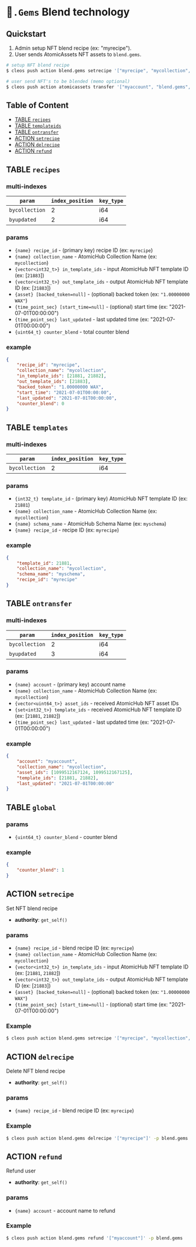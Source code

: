 # 💎`.Gems` Blend technology

## Quickstart

1. Admin setup NFT blend recipe (ex: "myrecipe").
1. User sends AtomicAssets NFT assets to `blend.gems`.

```bash
# setup NFT blend recipe
$ cleos push action blend.gems setrecipe '["myrecipe", "mycollection", [123, 456], [789], "1.00000000 WAX", "2021-07-02T00:00:00"]' -p blend.gems

# user send NFT's to be blended (memo optional)
$ cleos push action atomicassets transfer '["myaccount", "blend.gems", [1099512167123, 1099512167124], "blend"]' -p myaccount
```

## Table of Content

- [TABLE `recipes`](#table-recipes)
- [TABLE `templateids`](#table-templateids)
- [TABLE `ontransfer`](#table-ontransfer)
- [ACTION `setrecipe`](#action-setrecipe)
- [ACTION `delrecipe`](#action-delrecipe)
- [ACTION `refund`](#action-refund)

## TABLE `recipes`

### multi-indexes

| `param`        | `index_position` | `key_type` |
|--------------- |------------------|------------|
| `bycollection` | 2                | i64        |
| `byupdated`    | 2                | i64        |

### params

- `{name} recipe_id` - (primary key) recipe ID (ex: `myrecipe`)
- `{name} collection_name` - AtomicHub Collection Name (ex: `mycollection`)
- `{vector<int32_t>} in_template_ids` - input AtomicHub NFT template ID (ex: [`21883`])
- `{vector<int32_t>} out_template_ids` - output AtomicHub NFT template ID (ex: [`21883`])
- `{asset} [backed_token=null]` - (optional) backed token (ex: `"1.00000000 WAX"`)
- `{time_point_sec} [start_time=null]` - (optional) start time (ex: "2021-07-01T00:00:00")
- `{time_point_sec} last_updated` - last updated time (ex: "2021-07-01T00:00:00")
- `{uint64_t} counter_blend` - total counter blend

### example

```json
{
    "recipe_id": "myrecipe",
    "collection_name": "mycollection",
    "in_template_ids": [21881, 21882],
    "out_template_ids": [21883],
    "backed_token": "1.00000000 WAX",
    "start_time": "2021-07-01T00:00:00",
    "last_updated": "2021-07-01T00:00:00",
    "counter_blend": 0
}
```

## TABLE `templates`

### multi-indexes

| `param`        | `index_position` | `key_type` |
|--------------- |------------------|------------|
| `bycollection` | 2                | i64        |

### params

- `{int32_t} template_id` - (primary key) AtomicHub NFT template ID (ex: `21881`)
- `{name} collection_name` - AtomicHub Collection Name (ex: `mycollection`)
- `{name} schema_name` - AtomicHub Schema Name (ex: `myschema`)
- `{name} recipe_id` - recipe ID (ex: `myrecipe`)

### example

```json
{
    "template_id": 21881,
    "collection_name": "mycollection",
    "schema_name": "myschema",
    "recipe_id": "myrecipe"
}
```

## TABLE `ontransfer`

### multi-indexes

| `param`        | `index_position` | `key_type` |
|--------------- |------------------|------------|
| `bycollection` | 2                | i64        |
| `byupdated`    | 3                | i64        |

### params

- `{name} account` - (primary key) account name
- `{name} collection_name` - AtomicHub Collection Name (ex: `mycollection`)
- `{vector<uint64_t>} asset_ids` - received AtomicHub NFT asset IDs
- `{set<int32_t>} template_ids` - received AtomicHub NFT template ID (ex: [`21881`, `21882`])
- `{time_point_sec} last_updated` - last updated time (ex: "2021-07-01T00:00:00")

### example

```json
{
    "account": "myaccount",
    "collection_name": "mycollection",
    "asset_ids": [1099512167124, 1099512167125],
    "template_ids": [21881, 21882],
    "last_updated": "2021-07-01T00:00:00"
}
```

## TABLE `global`

### params

- `{uint64_t} counter_blend` - counter blend

### example

```json
{
    "counter_blend": 1
}
```

## ACTION `setrecipe`

Set NFT blend recipe

- **authority**: `get_self()`

### params

- `{name} recipe_id` - blend recipe ID (ex: `myrecipe`)
- `{name} collection_name` - AtomicHub Collection Name (ex: `mycollection`)
- `{vector<int32_t>} in_template_ids` - input AtomicHub NFT template ID (ex: [`21881`, `21882`])
- `{vector<int32_t>} out_template_ids` - output AtomicHub NFT template ID (ex: [`21883`])
- `{asset} [backed_token=null]` - (optional) backed token (ex: `"1.00000000 WAX"`)
- `{time_point_sec} [start_time=null]` - (optional) start time (ex: "2021-07-01T00:00:00")

### Example

```bash
$ cleos push action blend.gems setrecipe '["myrecipe", "mycollection", [123, 456], 789, "1.00000000 WAX", "2021-07-02T00:00:00"]' -p blend.gems
```

## ACTION `delrecipe`

Delete NFT blend recipe

- **authority**: `get_self()`

### params

- `{name} recipe_id` - blend recipe ID (ex: `myrecipe`)

### Example

```bash
$ cleos push action blend.gems delrecipe '["myrecipe"]' -p blend.gems
```

## ACTION `refund`

Refund user

- **authority**: `get_self()`

### params

- `{name} account` - account name to refund

### Example

```bash
$ cleos push action blend.gems refund '["myaccount"]' -p blend.gems
```